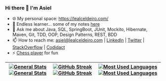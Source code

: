 ### Hi there 👋 I'm Asiel

- 🌐 My personal space: https://lealceldeiro.com/
- 🌱 Endless learner... some of my notes [here](https://github.com/lealceldeiro/gems#content) <!-- - 🔭 Currently working on a very cool product called [Notimo](https://www.notimo.io/) -->
- 💬 Ask me about Java, SQL, SpringBoot, JUnit, Mockito, Hibernate, Maven, Git, TDD, OOP, Design Patterns, REST, BDD
- 📫 How to reach me: [asiel@lealceldeiro.com](mailto:asiel@lealceldeiro.com) | [LinkedIn](https://www.linkedin.com/in/lealceldeiro/) | [Twitter](https://twitter.com/lealceldeiro) | [StackOverflow](https://stackoverflow.com/users/5640649/lealceldeiro) | [Codidact](https://software.codidact.com/users/53229)
- ⚡ [Chess player](https://www.chess.com/member/celdeiro) for fun

| <a href="https://github.com/lealceldeiro#gh-dark-mode-only"><img alt="General Stats" align="center" src="https://github-readme-stats.vercel.app/api?username=lealceldeiro&hide_title=true&hide_border=true&show_icons=true&include_all_commits=true&count_private=true&theme=darcula#gh-dark-mode-only"/></a><a href="https://github.com/lealceldeiro#gh-light-mode-only"><img alt="General Stats" align="center" src="https://github-readme-stats.vercel.app/api?username=lealceldeiro&hide_title=true&hide_border=true&show_icons=true&include_all_commits=true&count_private=true&theme=vue#gh-light-mode-only"/></a> | <a href="https://github.com/lealceldeiro#gh-dark-mode-only"><img alt="GitHub Streak" align="center" src="https://streak-stats.demolab.com?user=lealceldeiro&theme=darcula&hide_border=true#gh-dark-mode-only"/></a><a href="https://github.com/lealceldeiro#gh-light-mode-only"><img alt="GitHub Streak" align="center" src="https://streak-stats.demolab.com?user=lealceldeiro&theme=vue&hide_border=true#gh-light-mode-only"/></a> | <a href="https://github.com/lealceldeiro#gh-dark-mode-only"><img alt="Most Used Languages" align="center" src="https://github-readme-stats.vercel.app/api/top-langs/?username=lealceldeiro&hide_title=true&hide_border=true&theme=darcula&layout=compact#gh-dark-mode-only"/></a><a href="https://github.com/lealceldeiro#gh-light-mode-only"><img alt="Most Used Languages" align="center" src="https://github-readme-stats.vercel.app/api/top-langs/?username=lealceldeiro&hide_title=true&hide_border=true&theme=vue&layout=compact#gh-light-mode-only"/></a> |
|--------------------------------------------------------------------------------------------------------------------------------------------------------------------------------------------------------------------------------------------------------------------------------------------------------------------------------------------------------------------------------------------------------------------------------------------------------------------------------------------------------------------------------------------------------------------------------------------------------------------------|--------------------------------------------------------------------------------------------------------------------------------------------------------------------------------------------------------------------------------------------------------------------------------------------------------------------------------------------------------------------------------------------------------------------------------------|------------------------------------------------------------------------------------------------------------------------------------------------------------------------------------------------------------------------------------------------------------------------------------------------------------------------------------------------------------------------------------------------------------------------------------------------------------------------------------------------------------------------------------------------------------------|

<!--
Ideas...

- 👯 I’m looking to collaborate on ...
- 🤔 I’m looking for help with ...
-->
